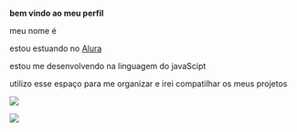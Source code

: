 **bem vindo ao meu perfil**

meu nome é 

estou estuando no [Alura](https://alura.com.br)

estou me desenvolvendo na linguagem do javaScipt

utilizo esse espaço para me organizar e irei compatilhar os meus projetos 

![](https://media1.tenor.com/m/J1jNpBUkqkYAAAAC/cr7-calma.gif)

![](https://media1.tenor.com/m/xr-HJ_EtdggAAAAC/cr7eu-sou-melhor.gif)
